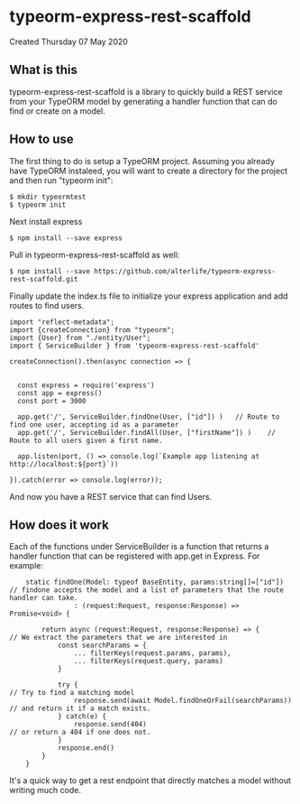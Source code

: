 

typeorm-express-rest-scaffold
=============================
Created Thursday 07 May 2020

What is this
------------

typeorm-express-rest-scaffold is a library to quickly build a REST service from your TypeORM model by generating a handler function that can do find or create on a model.


How to use
----------

The first thing to do is setup a TypeORM project. Assuming you already have TypeORM instaleed, you will want to create a directory for the project and then run "typeorm init":

	$ mkdir typeormtest
	$ typeorm init


Next install express

	$ npm install --save express


Pull in typeorm-express-rest-scaffold as well:

	$ npm install --save https://github.com/alterlife/typeorm-express-rest-scaffold.git


Finally update the index.ts file to initialize your express application and add routes to find users.


	import "reflect-metadata";
	import {createConnection} from "typeorm";
	import {User} from "./entity/User";
	import { ServiceBuilder } from 'typeorm-express-rest-scaffold'
	
	createConnection().then(async connection => {
	
	  
	  const express = require('express')
	  const app = express()
	  const port = 3000
	
	  app.get('/', ServiceBuilder.findOne(User, ["id"]) )	// Route to find one user, accepting id as a parameter
	  app.get('/', ServiceBuilder.findAll(User, ["firstName"]) )	// Route to all users given a first name.
	
	  app.listen(port, () => console.log(`Example app listening at http://localhost:${port}`))
	
	}).catch(error => console.log(error));
	


And now you have a REST service that can find Users.


How does it work
----------------

Each of the functions under ServiceBuilder is a function that returns a handler function that can be registered with app.get in Express. For example:

	    static findOne(Model: typeof BaseEntity, params:string[]=["id"])  	// findone accepts the model and a list of parameters that the route handler can take. 
	                : (request:Request, response:Response) => Promise<void> {
	
	        return async (request:Request, response:Response) => {			// We extract the parameters that we are interested in
	            const searchParams = {
	                ... filterKeys(request.params, params),
	                ... filterKeys(request.query, params)
	            }
	
	            try {														// Try to find a matching model
	                response.send(await Model.findOneOrFail(searchParams)) 	// and return it if a match exists.
	            } catch(e) {
	                response.send(404) 										// or return a 404 if one does not.
	            }
	            response.end()
	        }
	    }
	


It's a quick way to get a rest endpoint that directly matches a model without writing much code.
